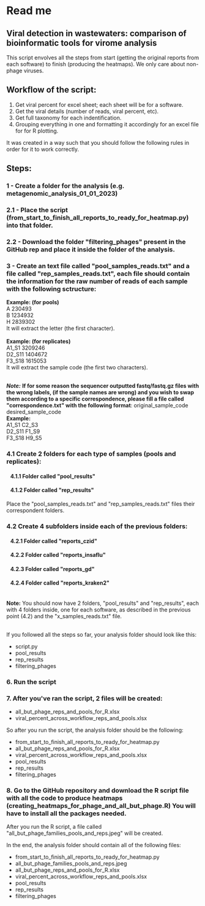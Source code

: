 # Read me

## Viral detection in wastewaters: comparison of bioinformatic tools for virome analysis

This script envolves all the steps from start (getting the original reports from each software) to finish
(producing the heatmaps).
We only care about non-phage viruses.

## Workflow of the script:
1. Get viral percent for excel sheet; each sheet will be for a software.
2. Get the viral details (number of reads, viral percent, etc).
3. Get full taxonomy for each indentification.
4. Grouping everything in one and formatting it accordingly for an excel file for for R plotting.


It was created in a way such that you should follow the following rules 
in order for it to work correctly.

## Steps:
### 1 - Create a folder for the analysis (e.g. metagenomic_analysis_01_01_2023)

### 2.1 - Place the script (from_start_to_finish_all_reports_to_ready_for_heatmap.py) into that folder.

### 2.2 - Download the folder "filtering_phages" present in the GitHub rep and place it inside the folder of the analysis.

### 3 - Create an text file called "pool_samples_reads.txt" and a file called "rep_samples_reads.txt", each file should contain the information for the raw number of reads of each sample with the following sctructure:

<sample filename> <number of raw reads>

**Example: (for pools)**<br />
A 230493 <br />
B 1234932 <br />
H 2839302 <br />
It will extract the letter (the first character).<br /> <br />
**Example: (for replicates)**<br />
A1_S1 3209246 <br />
D2_S11 1404672 <br />
F3_S18 1615053 <br />
It will extract the sample code (the first two characters).<br /> <br />

***Note:*** **If for some reason the sequencer outputted fastq/fastq.gz files with the wrong labels, (if the sample names are wrong) and you wish to swap them according to a specific correspondence, please fill a file called "correspondence.txt" with the following format**:
original_sample_code desired_sample_code<br />
**Example:**<br />
A1_S1 C2_S3<br />
D2_S11 F1_S9<br />
F3_S18 H9_S5<br />

### 4.1 Create 2 folders for each type of samples (pools and replicates):
#### &ensp; 4.1.1 Folder called "pool_results"
#### &ensp; 4.1.2 Folder called "rep_results"
Place the "pool_samples_reads.txt" and "rep_samples_reads.txt" files their correspondent folders.
    
### 4.2 Create 4 subfolders inside each of the previous folders:
#### &ensp; 4.2.1 Folder called "reports_czid"
#### &ensp; 4.2.2 Folder called "reports_insaflu"
#### &ensp; 4.2.3 Folder called "reports_gd"
#### &ensp; 4.2.4 Folder called "reports_kraken2"<br /><br />
**Note:** You should now have 2 folders, "pool_results" and "rep_results", each with 4 folders inside, one for each software, as
described in the previous point (4.2) and the "x_samples_reads.txt" file.<br /><br />
    
    
If you followed all the steps so far, your analysis folder should look like this:
- script.py
- pool_results
- rep_results
- filtering_phages

### 6. Run the script<br />
### 7. After you've ran the script, 2 files will be created:
- all_but_phage_reps_and_pools_for_R.xlsx
- viral_percent_across_workflow_reps_and_pools.xlsx

So after you run the script, the analysis folder should be the following:
- from_start_to_finish_all_reports_to_ready_for_heatmap.py
- all_but_phage_reps_and_pools_for_R.xlsx
- viral_percent_across_workflow_reps_and_pools.xlsx
- pool_results
- rep_results
- filtering_phages


### 8. Go to the GitHub repository and download the R script file with all the code to produce heatmaps (creating_heatmaps_for_phage_and_all_but_phage.R) You will have to install all the packages needed.

After you run the R script, a file called "all_but_phage_families_pools_and_reps.jpeg" will be created.

In the end, the analysis folder should contain all of the following files:
- from_start_to_finish_all_reports_to_ready_for_heatmap.py
- all_but_phage_families_pools_and_reps.jpeg
- all_but_phage_reps_and_pools_for_R.xlsx
- viral_percent_across_workflow_reps_and_pools.xlsx
- pool_results
- rep_results
- filtering_phages
